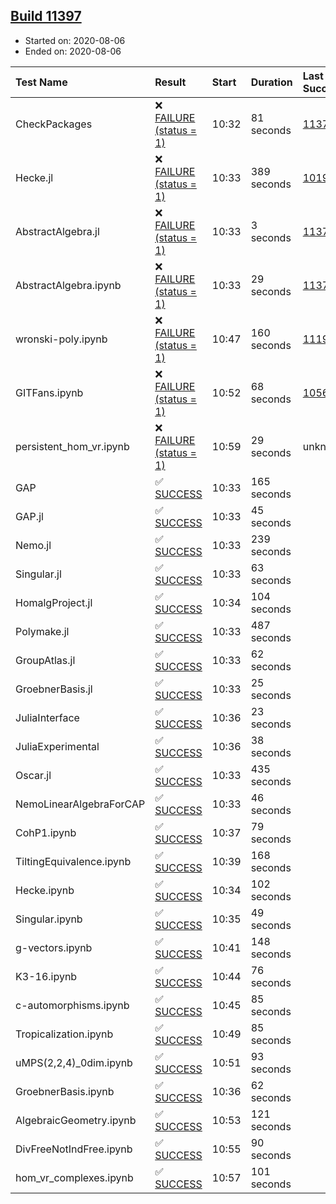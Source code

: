## [Build 11397](https://oscarci.mathematik.uni-kl.de/job/oscar/11397/)

* Started on: 2020-08-06
* Ended on: 2020-08-06

| Test Name    | Result | Start | Duration | Last Success | First Failure |
|:-------------|:-------|:------|:---------|:-------------|:--------------|
| CheckPackages | ❌ [FAILURE (status = 1)](https://oscarci.mathematik.uni-kl.de/job/oscar/11397/artifact/logs/build-11397/CheckPackages.log) | 10:32 | 81 seconds | [11376](https://oscarci.mathematik.uni-kl.de/job/oscar/11376/) | [11377](https://oscarci.mathematik.uni-kl.de/job/oscar/11377/) |
| Hecke.jl | ❌ [FAILURE (status = 1)](https://oscarci.mathematik.uni-kl.de/job/oscar/11397/artifact/logs/build-11397/Hecke.jl.log) | 10:33 | 389 seconds | [10197](https://oscarci.mathematik.uni-kl.de/job/oscar/10197/) | [10198](https://oscarci.mathematik.uni-kl.de/job/oscar/10198/) |
| AbstractAlgebra.jl | ❌ [FAILURE (status = 1)](https://oscarci.mathematik.uni-kl.de/job/oscar/11397/artifact/logs/build-11397/AbstractAlgebra.jl.log) | 10:33 | 3 seconds | [11376](https://oscarci.mathematik.uni-kl.de/job/oscar/11376/) | [11377](https://oscarci.mathematik.uni-kl.de/job/oscar/11377/) |
| AbstractAlgebra.ipynb | ❌ [FAILURE (status = 1)](https://oscarci.mathematik.uni-kl.de/job/oscar/11397/artifact/logs/build-11397/AbstractAlgebra.ipynb.log) | 10:33 | 29 seconds | [11376](https://oscarci.mathematik.uni-kl.de/job/oscar/11376/) | [11377](https://oscarci.mathematik.uni-kl.de/job/oscar/11377/) |
| wronski-poly.ipynb | ❌ [FAILURE (status = 1)](https://oscarci.mathematik.uni-kl.de/job/oscar/11397/artifact/logs/build-11397/wronski-poly.ipynb.log) | 10:47 | 160 seconds | [11192](https://oscarci.mathematik.uni-kl.de/job/oscar/11192/) | [11193](https://oscarci.mathematik.uni-kl.de/job/oscar/11193/) |
| GITFans.ipynb | ❌ [FAILURE (status = 1)](https://oscarci.mathematik.uni-kl.de/job/oscar/11397/artifact/logs/build-11397/GITFans.ipynb.log) | 10:52 | 68 seconds | [10566](https://oscarci.mathematik.uni-kl.de/job/oscar/10566/) | [10567](https://oscarci.mathematik.uni-kl.de/job/oscar/10567/) |
| persistent_hom_vr.ipynb | ❌ [FAILURE (status = 1)](https://oscarci.mathematik.uni-kl.de/job/oscar/11397/artifact/logs/build-11397/persistent_hom_vr.ipynb.log) | 10:59 | 29 seconds | unknown | unknown |
| GAP | ✅ [SUCCESS](https://oscarci.mathematik.uni-kl.de/job/oscar/11397/artifact/logs/build-11397/GAP.log) | 10:33 | 165 seconds |  |  |
| GAP.jl | ✅ [SUCCESS](https://oscarci.mathematik.uni-kl.de/job/oscar/11397/artifact/logs/build-11397/GAP.jl.log) | 10:33 | 45 seconds |  |  |
| Nemo.jl | ✅ [SUCCESS](https://oscarci.mathematik.uni-kl.de/job/oscar/11397/artifact/logs/build-11397/Nemo.jl.log) | 10:33 | 239 seconds |  |  |
| Singular.jl | ✅ [SUCCESS](https://oscarci.mathematik.uni-kl.de/job/oscar/11397/artifact/logs/build-11397/Singular.jl.log) | 10:33 | 63 seconds |  |  |
| HomalgProject.jl | ✅ [SUCCESS](https://oscarci.mathematik.uni-kl.de/job/oscar/11397/artifact/logs/build-11397/HomalgProject.jl.log) | 10:34 | 104 seconds |  |  |
| Polymake.jl | ✅ [SUCCESS](https://oscarci.mathematik.uni-kl.de/job/oscar/11397/artifact/logs/build-11397/Polymake.jl.log) | 10:33 | 487 seconds |  |  |
| GroupAtlas.jl | ✅ [SUCCESS](https://oscarci.mathematik.uni-kl.de/job/oscar/11397/artifact/logs/build-11397/GroupAtlas.jl.log) | 10:33 | 62 seconds |  |  |
| GroebnerBasis.jl | ✅ [SUCCESS](https://oscarci.mathematik.uni-kl.de/job/oscar/11397/artifact/logs/build-11397/GroebnerBasis.jl.log) | 10:33 | 25 seconds |  |  |
| JuliaInterface | ✅ [SUCCESS](https://oscarci.mathematik.uni-kl.de/job/oscar/11397/artifact/logs/build-11397/JuliaInterface.log) | 10:36 | 23 seconds |  |  |
| JuliaExperimental | ✅ [SUCCESS](https://oscarci.mathematik.uni-kl.de/job/oscar/11397/artifact/logs/build-11397/JuliaExperimental.log) | 10:36 | 38 seconds |  |  |
| Oscar.jl | ✅ [SUCCESS](https://oscarci.mathematik.uni-kl.de/job/oscar/11397/artifact/logs/build-11397/Oscar.jl.log) | 10:33 | 435 seconds |  |  |
| NemoLinearAlgebraForCAP | ✅ [SUCCESS](https://oscarci.mathematik.uni-kl.de/job/oscar/11397/artifact/logs/build-11397/NemoLinearAlgebraForCAP.log) | 10:33 | 46 seconds |  |  |
| CohP1.ipynb | ✅ [SUCCESS](https://oscarci.mathematik.uni-kl.de/job/oscar/11397/artifact/logs/build-11397/CohP1.ipynb.log) | 10:37 | 79 seconds |  |  |
| TiltingEquivalence.ipynb | ✅ [SUCCESS](https://oscarci.mathematik.uni-kl.de/job/oscar/11397/artifact/logs/build-11397/TiltingEquivalence.ipynb.log) | 10:39 | 168 seconds |  |  |
| Hecke.ipynb | ✅ [SUCCESS](https://oscarci.mathematik.uni-kl.de/job/oscar/11397/artifact/logs/build-11397/Hecke.ipynb.log) | 10:34 | 102 seconds |  |  |
| Singular.ipynb | ✅ [SUCCESS](https://oscarci.mathematik.uni-kl.de/job/oscar/11397/artifact/logs/build-11397/Singular.ipynb.log) | 10:35 | 49 seconds |  |  |
| g-vectors.ipynb | ✅ [SUCCESS](https://oscarci.mathematik.uni-kl.de/job/oscar/11397/artifact/logs/build-11397/g-vectors.ipynb.log) | 10:41 | 148 seconds |  |  |
| K3-16.ipynb | ✅ [SUCCESS](https://oscarci.mathematik.uni-kl.de/job/oscar/11397/artifact/logs/build-11397/K3-16.ipynb.log) | 10:44 | 76 seconds |  |  |
| c-automorphisms.ipynb | ✅ [SUCCESS](https://oscarci.mathematik.uni-kl.de/job/oscar/11397/artifact/logs/build-11397/c-automorphisms.ipynb.log) | 10:45 | 85 seconds |  |  |
| Tropicalization.ipynb | ✅ [SUCCESS](https://oscarci.mathematik.uni-kl.de/job/oscar/11397/artifact/logs/build-11397/Tropicalization.ipynb.log) | 10:49 | 85 seconds |  |  |
| uMPS(2,2,4)_0dim.ipynb | ✅ [SUCCESS](https://oscarci.mathematik.uni-kl.de/job/oscar/11397/artifact/logs/build-11397/uMPS-2-2-4-_0dim.ipynb.log) | 10:51 | 93 seconds |  |  |
| GroebnerBasis.ipynb | ✅ [SUCCESS](https://oscarci.mathematik.uni-kl.de/job/oscar/11397/artifact/logs/build-11397/GroebnerBasis.ipynb.log) | 10:36 | 62 seconds |  |  |
| AlgebraicGeometry.ipynb | ✅ [SUCCESS](https://oscarci.mathematik.uni-kl.de/job/oscar/11397/artifact/logs/build-11397/AlgebraicGeometry.ipynb.log) | 10:53 | 121 seconds |  |  |
| DivFreeNotIndFree.ipynb | ✅ [SUCCESS](https://oscarci.mathematik.uni-kl.de/job/oscar/11397/artifact/logs/build-11397/DivFreeNotIndFree.ipynb.log) | 10:55 | 90 seconds |  |  |
| hom_vr_complexes.ipynb | ✅ [SUCCESS](https://oscarci.mathematik.uni-kl.de/job/oscar/11397/artifact/logs/build-11397/hom_vr_complexes.ipynb.log) | 10:57 | 101 seconds |  |  |
